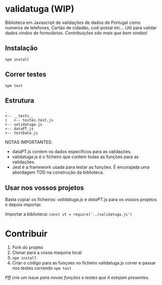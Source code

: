 # validatuga (WIP)
Biblioteca em Javascript de validações de dados de Portugal como numeros de telefones, Cartão de cidadão, cod-postal etc...
Util para validar dados vindos de formulários.
*Contribuições são mais que bem vindas!*

## Instalação

`npm install`

## Correr testes

`npm test`

## Estrutura

```
.
+-- __tests__
|   +-- testes.test.js
+-- validatuga.js
+-- dataPT.js
+-- testData.js

```
NOTAS IMPORTANTES:
- dataPT.js contem os dados especificos para as validações.
- validatuga.js é o ficheiro que contem todas as funções para as validações.
- Jest é a framework usada para testar as funções. É encorajada uma abordagem TDD na construção da biblioteca. 

## Usar nos vossos projetos
Basta copiar os ficheiros:
*validatuga.js* e *dataPT*.js para os vossos projetos e depois importar.

Importar a biblioteca: 
`const vt = require('../validatuga.js')`

# Contribuir

1. Fork do projeto
2. Clonar para a vossa maquina local
3. `npm install`
4. Criar o código para as funçoes no ficheiro validatuga.js correr e passar nos testes correndo `npm test`

*Pff crie um issue para novas funções e testes que ñ estejam presentes.*